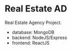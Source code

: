 # Real Estate AD

Real Estate Agency Project.

-   database: MongoDB
-   backend: NodeJS/Express
-   frontend: ReactJS
